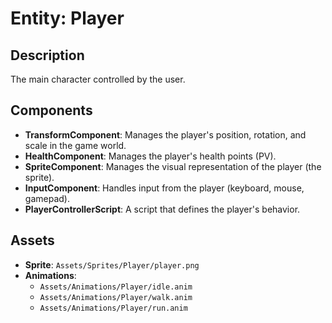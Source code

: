 # Entity: Player

## Description
The main character controlled by the user.

## Components
- **TransformComponent**: Manages the player's position, rotation, and scale in the game world.
- **HealthComponent**: Manages the player's health points (PV).
- **SpriteComponent**: Manages the visual representation of the player (the sprite).
- **InputComponent**: Handles input from the player (keyboard, mouse, gamepad).
- **PlayerControllerScript**: A script that defines the player's behavior.

## Assets
- **Sprite**: `Assets/Sprites/Player/player.png`
- **Animations**:
  - `Assets/Animations/Player/idle.anim`
  - `Assets/Animations/Player/walk.anim`
  - `Assets/Animations/Player/run.anim`
